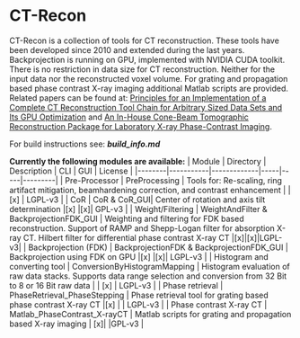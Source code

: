 # CT-Recon

CT-Recon is a collection of tools for CT reconstruction.
These tools have been developed since 2010 and extended during the last years.
Backprojection is running on GPU, implemented with NVIDIA CUDA toolkit.
There is no restriction in data size for CT reconstruction. 
Neither for the input data nor the reconstructed voxel volume.
For grating and propagation based phase contrast X-ray imaging 
additional Matlab scripts are provided. Related papers can be found at:
[Principles for an Implementation of a Complete CT
Reconstruction Tool Chain for Arbitrary Sized Data Sets and Its
GPU Optimization](https://doi.org/10.3390/jimaging8010012) and
[An In-House Cone-Beam Tomographic Reconstruction Package for Laboratory X-ray Phase-Contrast Imaging](http://dx.doi.org/10.3390/app12031430).

For build instructions see: ***build_info.md***


**Currently the following modules are available:**
| Module | Directory | Description | CLI | GUI | License |
|--------|-----------|-------------|-----|-----|---------|
| Pre-Processor | PreProcessing | Tools for: Re-scaling, ring artifact mitigation, beamhardening correction, and contrast enhancement |  | [x] | LGPL-v3 |
| CoR | CoR & CoR_GUI| Center of rotation and axis tilt determination |[x] |[x]| GPL-v3 |
| Weight/Filtering | WeightAndFilter & BackprojectionFDK_GUI | Weighting and filtering for FDK based reconstruction. Support of RAMP and Shepp-Logan filter for absorption X-ray CT. Hilbert filter for differential phase contrast X-ray CT |[x]|[x]|LGPL-v3|
| Backprojection (FDK) | BackprojectionFDK & BackprojectionFDK_GUI | Backprojection using FDK on GPU |[x] |[x]| LGPL-v3 |
| Histogram and converting tool | ConversionByHistogramMapping | Histogram evaluation of raw data stacks. Supports data range selection and conversion from 32 Bit to 8 or 16 Bit raw data | | [x] | LGPL-v3 |
| Phase retrieval | PhaseRetrieval_PhaseStepping | Phase retrieval tool for grating based phase contrast X-ray CT |[x] | | LGPL-v3 |
| Phase contrast X-ray CT | Matlab_PhaseContrast_X-rayCT | Matlab scripts for grating and propagation based X-ray imaging | [x]| |GPL-v3 |

